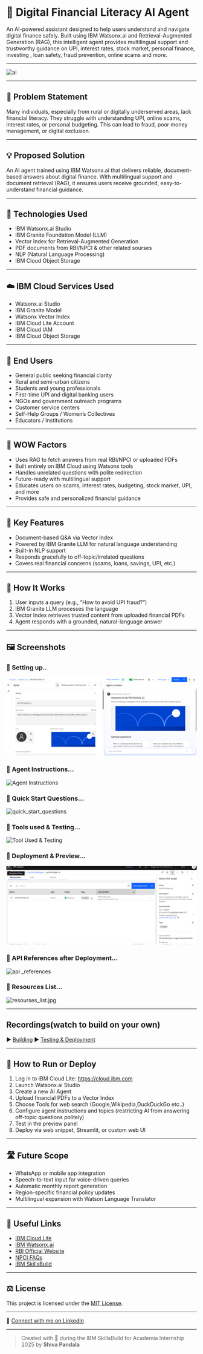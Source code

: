 # 💬 Digital Financial Literacy AI Agent

An AI-powered assistant designed to help users understand and navigate digital finance safely. Built using IBM Watsonx.ai and Retrieval-Augmented Generation (RAG), this intelligent agent provides multilingual support and trustworthy guidance on UPI, interest rates, stock market, personal finance, investing , loan safety, fraud prevention, online scams and more.

---

![ai](ai.jpg)

---

## 🧩 Problem Statement

Many individuals, especially from rural or digitally underserved areas, lack financial literacy. They struggle with understanding UPI, online scams, interest rates, or personal budgeting. This can lead to fraud, poor money management, or digital exclusion.

---

## 💡 Proposed Solution

An AI agent trained using IBM Watsonx.ai that delivers reliable, document-based answers about digital finance. With multilingual support and document retrieval (RAG), it ensures users receive grounded, easy-to-understand financial guidance.

---

## 🧠 Technologies Used

- IBM Watsonx.ai Studio
- IBM Granite Foundation Model (LLM)
- Vector Index for Retrieval-Augmented Generation
- PDF documents from RBI/NPCI & other related sourses
- NLP (Natural Language Processing)
- IBM Cloud Object Storage

---

## ☁️ IBM Cloud Services Used

- Watsonx.ai Studio
- IBM Granite Model
- Watsonx Vector Index
- IBM Cloud Lite Account
- IBM Cloud IAM
- IBM Cloud Object Storage

---

## 👥 End Users

- General public seeking financial clarity  
- Rural and semi-urban citizens  
- Students and young professionals  
- First-time UPI and digital banking users  
- NGOs and government outreach programs  
- Customer service centers
- Self-Help Groups / Women’s Collectives
- Educators / Institutions

---

## 🌟 WOW Factors

- Uses RAG to fetch answers from real RBI/NPCI or uploaded PDFs  
- Built entirely on IBM Cloud using Watsonx tools  
- Handles unrelated questions with polite redirection  
- Future-ready with multilingual support  
- Educates users on scams, interest rates, budgeting, stock market, UPI, and more  
- Provides safe and personalized financial guidance

---

## 🧪 Key Features

- Document-based Q&A via Vector Index  
- Powered by IBM Granite LLM for natural language understanding  
- Built-in NLP support  
- Responds gracefully to off-topic/irrelated questions  
- Covers real financial concerns (scams, loans, savings, UPI, etc.)

---

## 🚀 How It Works

1. User inputs a query (e.g., “How to avoid UPI fraud?”)
2. IBM Granite LLM processes the language
3. Vector Index retrieves trusted content from uploaded financial PDFs
4. Agent responds with a grounded, natural-language answer

---

## 🖼️ Screenshots
### 🔹 Setting up..
![Setup & preview image](setup.jpg)
### 🔹 Agent Instructions...
![Agent Instructions](agent_instructions.jpg)
### 🔹 Quick Start Questions...
![quick_start_questions](quick_start_questions.jpg)
### 🔹 Tools used & Testing...
![Tool Used & Testing](tool_testing.jpg)
### 🔹 Deployment & Preview...
![Deployment & Testing](deployed.jpg)
### 🔹 API References after Deployment...
![api _references](links.jpg)
### 🔹 Resources List...
![resourses_list.jpg](resourses_list.jpg)

---

## Recordings(watch to build on your own)
▶️ [Building](https://youtu.be/oanWlnqpiP4)
▶️ [Testing & Deployment](https://youtu.be/SfwFLWpIVdk)

---

## 📌 How to Run or Deploy

1. Log in to IBM Cloud Lite: https://cloud.ibm.com
2. Launch Watsonx.ai Studio
3. Create a new AI Agent
4. Upload financial PDFs to a Vector Index
5. Choose Tools for web search (Google,Wikipedia,DuckDuckGo etc..)
6. Configure agent instructions and topics (restricting AI from answering off-topic questions politely)
7. Test in the preview panel
8. Deploy via web snippet, Streamlit, or custom web UI

---

## 🛣️ Future Scope

- WhatsApp or mobile app integration  
- Speech-to-text input for voice-driven queries  
- Automatic monthly report generation  
- Region-specific financial policy updates  
- Multilingual expansion with Watson Language Translator

---

## 🔗 Useful Links

- [IBM Cloud Lite](https://cloud.ibm.com/registration)
- [IBM Watsonx.ai](https://www.ibm.com/products/watsonx-ai)
- [RBI Official Website](https://www.rbi.org.in)
- [NPCI FAQs](https://www.npci.org.in/what-we-do/upi/faqs)
- [IBM SkillsBuild](https://skillsbuild.org)

---

## ⚖️ License

This project is licensed under the [MIT License](LICENSE).

---

🔗 [Connect with me on LinkedIn](https://www.linkedin.com/in/shiva-pandala-243914229/)

---

> Created with 💙 during the IBM SkillsBuild for Academia Internship 2025 by **Shiva Pandala**
